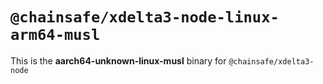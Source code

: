 # `@chainsafe/xdelta3-node-linux-arm64-musl`

This is the **aarch64-unknown-linux-musl** binary for `@chainsafe/xdelta3-node`
